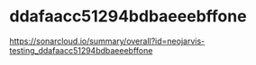 # ddafaacc51294bdbaeeebffone
https://sonarcloud.io/summary/overall?id=neojarvis-testing_ddafaacc51294bdbaeeebffone
